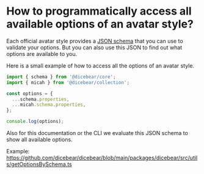 # How to programmatically access all available options of an avatar style?

Each official avatar style provides a [JSON schema](https://json-schema.org/)
that you can use to validate your options. But you can also use this JSON to
find out what options are available to you.

Here is a small example of how to access all the options of an avatar style.

```js
import { schema } from '@dicebear/core';
import { micah } from '@dicebear/collection';

const options = {
  ...schema.properties,
  ...micah.schema.properties,
};

console.log(options);
```

Also for this documentation or the CLI we evaluate this JSON schema to show all
available options.

Example:
https://github.com/dicebear/dicebear/blob/main/packages/dicebear/src/utils/getOptionsBySchema.ts
